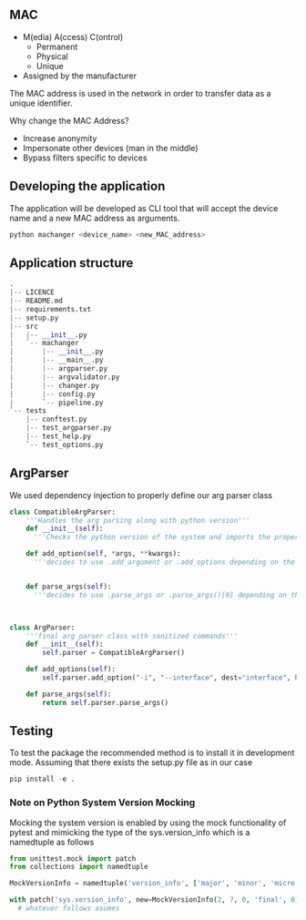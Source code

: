 ## MAC

- M(edia) A(ccess) C(ontrol)
  - Permanent
  - Physical
  - Unique
- Assigned by the manufacturer

The MAC address is used in the network in order to transfer data as a unique identifier.

Why change the MAC Address?

- Increase anonymity
- Impersonate other devices (man in the middle)
- Bypass filters specific to devices

## Developing the application

The application will be developed as CLI tool that will accept the device name and a new MAC address as arguments.

```bash
python machanger <device_name> <new_MAC_address>
```

## Application structure

```python
.
|-- LICENCE
|-- README.md
|-- requirements.txt
|-- setup.py
|-- src
|   |-- __init__.py
|   `-- machanger
|       |-- __init__.py
|       |-- __main__.py
|       |-- argparser.py
|       |-- argvalidator.py
|       |-- changer.py
|       |-- config.py
|       `-- pipeline.py
`-- tests
    |-- conftest.py
    |-- test_argparser.py
    |-- test_help.py
    `-- test_options.py
```

## ArgParser

We used dependency injection to properly define our arg parser class

```python
class CompatibleArgParser:
    '''Handles the arg parsing along with python version'''
    def __init__(self):
      '''Checks the python version of the system and imports the proper arg parsers'''

    def add_option(self, *args, **kwargs):
      '''decides to use .add_argument or .add_options depending on the python version'''


    def parse_args(self):
      '''decides to use .parse_args or .parse_args()[0] depending on the python version'''      



class ArgParser:
    '''final arg parser class with sanitized commands'''
    def __init__(self):
        self.parser = CompatibleArgParser()

    def add_options(self):
        self.parser.add_option("-i", "--interface", dest="interface", help="Interface to have its MAC address changed", required=True)

    def parse_args(self):
        return self.parser.parse_args()
```

## Testing

To test the package the recommended method is to install it in development mode. Assuming that there exists the setup.py file as in our case

```python
pip install -e .
```

### Note on Python System Version Mocking

Mocking the system version is enabled by using the mock functionality of pytest and mimicking the type of the sys.version_info which is a namedtuple as follows

```python
from unittest.mock import patch
from collections import namedtuple

MockVersionInfo = namedtuple('version_info', ['major', 'minor', 'micro', 'releaselevel', 'serial'])

with patch('sys.version_info', new=MockVersionInfo(2, 7, 0, 'final', 0)):
  # whatever follows asumes 
```

